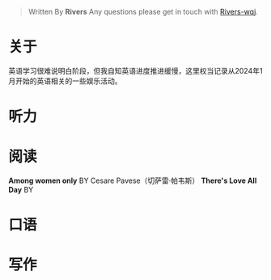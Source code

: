 

> Written By **Rivers**
> Any questions please get in touch with  [Rivers-wqj](https://rivers-wqj.github.io/).
# 关于
英语学习很难说明白阶段，但我自知英语进度推进缓慢，这里权当记录从2024年1月开始的英语相关的一些娱乐活动。
# 听力
# 阅读
**Among women only** BY Cesare Pavese（切萨雷·帕韦斯）
**There's Love All Day**  BY

# 口语
# 写作

<!--stackedit_data:
eyJoaXN0b3J5IjpbMTg5OTQwNDg2MywtNzI3MDM0MTQyLC03OT
gyMTcyNDFdfQ==
-->